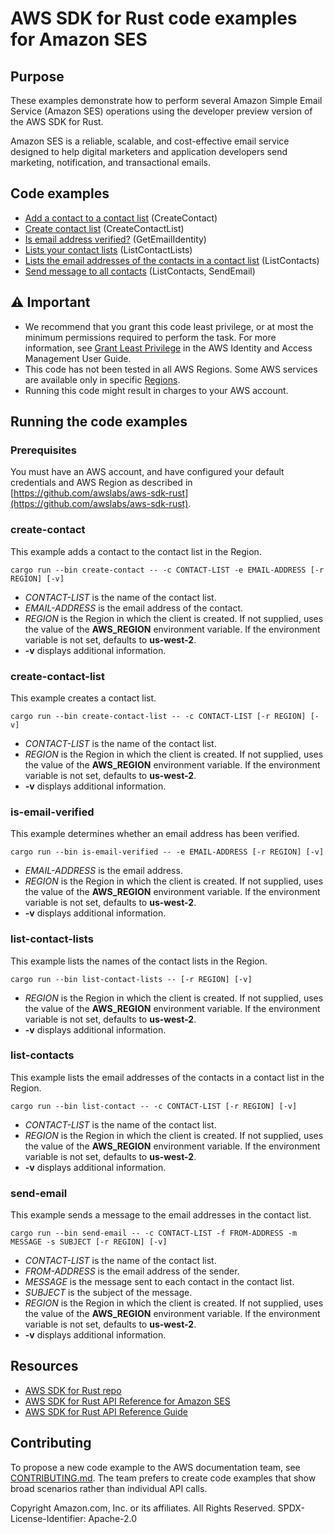 # AWS SDK for Rust code examples for Amazon SES

## Purpose

These examples demonstrate how to perform several Amazon Simple Email Service (Amazon SES) operations using the developer preview version of the AWS SDK for Rust.

Amazon SES is a reliable, scalable, and cost-effective email service designed to help digital marketers and application developers send marketing, notification, and transactional emails.

## Code examples

-   [Add a contact to a contact list](src/bin/create-contact.rs) (CreateContact)
-   [Create contact list](src/bin/create-contact-list.rs) (CreateContactList)
-   [Is email address verified?](src/bin/is-email-verified.rs) (GetEmailIdentity)
-   [Lists your contact lists](src/bin/list-contact-lists.rs) (ListContactLists)
-   [Lists the email addresses of the contacts in a contact list](src/bin/list-contacts.rs) (ListContacts)
-   [Send message to all contacts](src/bin/send-email.rs) (ListContacts, SendEmail)

## ⚠ Important

-   We recommend that you grant this code least privilege,
    or at most the minimum permissions required to perform the task.
    For more information, see
    [Grant Least Privilege](https://docs.aws.amazon.com/IAM/latest/UserGuide/best-practices.html#grant-least-privilege)
    in the AWS Identity and Access Management User Guide.
-   This code has not been tested in all AWS Regions.
    Some AWS services are available only in specific
    [Regions](https://aws.amazon.com/about-aws/global-infrastructure/regional-product-services).
-   Running this code might result in charges to your AWS account.

## Running the code examples

### Prerequisites

You must have an AWS account, and have configured your default credentials and AWS Region as described in [https://github.com/awslabs/aws-sdk-rust](https://github.com/awslabs/aws-sdk-rust).

### create-contact

This example adds a contact to the contact list in the Region.

`cargo run --bin create-contact -- -c CONTACT-LIST -e EMAIL-ADDRESS [-r REGION] [-v]`

-   _CONTACT-LIST_ is the name of the contact list.
-   _EMAIL-ADDRESS_ is the email address of the contact.
-   _REGION_ is the Region in which the client is created.
    If not supplied, uses the value of the **AWS_REGION** environment variable.
    If the environment variable is not set, defaults to **us-west-2**.
-   **-v** displays additional information.

### create-contact-list

This example creates a contact list.

`cargo run --bin create-contact-list -- -c CONTACT-LIST [-r REGION] [-v]`

-   _CONTACT-LIST_ is the name of the contact list.
-   _REGION_ is the Region in which the client is created.
    If not supplied, uses the value of the **AWS_REGION** environment variable.
    If the environment variable is not set, defaults to **us-west-2**.
-   **-v** displays additional information.

### is-email-verified

This example determines whether an email address has been verified.

`cargo run --bin is-email-verified -- -e EMAIL-ADDRESS [-r REGION] [-v]`

-   _EMAIL-ADDRESS_ is the email address.
-   _REGION_ is the Region in which the client is created.
    If not supplied, uses the value of the **AWS_REGION** environment variable.
    If the environment variable is not set, defaults to **us-west-2**.
-   **-v** displays additional information.

### list-contact-lists

This example lists the names of the contact lists in the Region.

`cargo run --bin list-contact-lists -- [-r REGION] [-v]`

-   _REGION_ is the Region in which the client is created.
    If not supplied, uses the value of the **AWS_REGION** environment variable.
    If the environment variable is not set, defaults to **us-west-2**.
-   **-v** displays additional information.

### list-contacts

This example lists the email addresses of the contacts in a contact list in the Region.

`cargo run --bin list-contact -- -c CONTACT-LIST [-r REGION] [-v]`

-   _CONTACT-LIST_ is the name of the contact list.
-   _REGION_ is the Region in which the client is created.
    If not supplied, uses the value of the **AWS_REGION** environment variable.
    If the environment variable is not set, defaults to **us-west-2**.
-   **-v** displays additional information.

### send-email

This example sends a message to the email addresses in the contact list.

`cargo run --bin send-email -- -c CONTACT-LIST -f FROM-ADDRESS -m MESSAGE -s SUBJECT [-r REGION] [-v]`

-   _CONTACT-LIST_ is the name of the contact list.
-   _FROM-ADDRESS_ is the email address of the sender.
-   _MESSAGE_ is the message sent to each contact in the contact list.
-   _SUBJECT_ is the subject of the message.
-   _REGION_ is the Region in which the client is created.
    If not supplied, uses the value of the **AWS_REGION** environment variable.
    If the environment variable is not set, defaults to **us-west-2**.
-   **-v** displays additional information.

## Resources

-   [AWS SDK for Rust repo](https://github.com/awslabs/aws-sdk-rust)
-   [AWS SDK for Rust API Reference for Amazon SES](https://docs.rs/aws-sdk-ses)
-   [AWS SDK for Rust API Reference Guide](https://awslabs.github.io/aws-sdk-rust/aws_sdk_config/index.html)

## Contributing

To propose a new code example to the AWS documentation team,
see [CONTRIBUTING.md](https://github.com/picante-io/aws-doc-sdk-examples/blob/master/CONTRIBUTING.md).
The team prefers to create code examples that show broad scenarios rather than individual API calls.

Copyright Amazon.com, Inc. or its affiliates. All Rights Reserved. SPDX-License-Identifier: Apache-2.0
